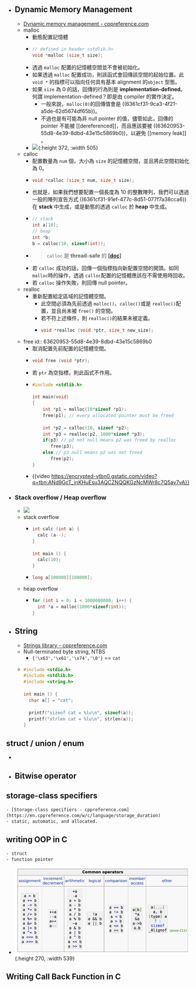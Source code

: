 - ## Dynamic Memory Management
	- [Dynamic memory management - cppreference.com](https://en.cppreference.com/w/c/memory)
	- malloc
		- 動態配置記憶體
		- ```C
		  // defined in header <stdlib.h>
		  void *malloc (size_t size);
		  ```
		- 透過 `malloc` 配置的記憶體空間並不會被初始化。
		- 如果透過 `malloc` 配置成功，則該函式會回傳該空間的起始位置。此 `void *` 的指標可以指向任何具有基本 alignment 的`object` 型態。
		- 如果 `size` 為 $0$ 的話，回傳的行為則是 **implementation-defined**。何謂 implementation-defined？即是由 compiler 的實作決定。
			- 一般來說，`malloc(0)`的回傳值會是 ((6361cf31-9ca3-4f21-a5de-62d5674df65b))。
			- 不過也是有可能為非 null pointer 的值，儘管如此，回傳的 pointer 不能被 [[dereferenced]]，而且應該要被 ((63620953-55d8-4e39-8dbd-43e15c5869b0))，以避免 [[memory leak]] 。
		- ![](https://i.redd.it/b2r9qjaicsp21.jpg){:height 372, :width 505}
	- calloc
		- 配置數量為 `num` 個，大小為 `size` 的記憶體空間，並且將此空間初始化為 $0$。
		- ```C
		  void *calloc (size_t num, size_t size);
		  ```
		- 也就是，如果我們想要配置一個長度為 $10$ 的整數陣列，我們可以透過一般的陣列宣告方式 ((6361cf31-91ef-477c-8d51-077f7a38cca6))在 **stack** 中生成，或是動態的透過 `calloc` 於 **heap** 中生成。
		- ```C
		  // stack
		  int a[10];
		  // heap
		  int *b;
		  b = calloc(10, sizeof(int)); 
		  ```
		- > `calloc` 是 **thread-safe** 的 **[[doc](https://en.cppreference.com/w/c/memory/calloc#:~:text=calloc%20is%20thread,(since%20C11))]**
		- 若 `calloc` 成功的話，回傳一個指標指向新配置空間的開頭。如同 `malloc`時的操作，透過 `calloc`配置的記憶體應該在不需使用時回收。
		- 若 `calloc` 操作失敗，則回傳 null pointer。
	- realloc
		- 重新配置給定區域的記憶體空間。
			- 此空間必須為先前透過 `malloc()`、`calloc()`或是 `realloc()`配置，並且尚未被 `free()` 的空間。
			- 若不符上述條件，則 `realloc()`的結果未被定義。
			- ```C
			  void *realloc (void *ptr, size_t new_size);
			  ```
	- free
	  id:: 63620953-55d8-4e39-8dbd-43e15c5869b0
		- 取消配置先前配置的記憶體空間。
		- ```C
		  void free (void *ptr);
		  ```
		- 若 `ptr` 為空指標，則此函式不作用。
		- ```C
		  #include <stdlib.h>
		   
		  int main(void)
		  {
		      int *p1 = malloc(10*sizeof *p1);
		      free(p1); // every allocated pointer must be freed
		   
		      int *p2 = calloc(10, sizeof *p2);
		      int *p3 = realloc(p2, 1000*sizeof *p3);
		      if(p3) // p3 not null means p2 was freed by realloc
		         free(p3);
		      else // p3 null means p2 was not freed
		         free(p2);
		  }
		  ```
		- {{video https://encrypted-vtbn0.gstatic.com/video?q=tbn:ANd9GcT_jnKHuEsu3AQCZNQQKGzNcMWr8c7Q5av7vA}}
- ### Stack overflow / Heap overflow
	- ![](https://cdn-images-1.medium.com/max/1200/1*8b9-Z3FV6X9SP9We8gSC3Q.jpeg)
	- stack overflow
		- ```C
		  int calc (int a) {
		    calc (a--);
		  }
		  
		  int main () {
		    calc(10);
		  }
		  ```
		- ```C
		  long a[100000][100000];
		  ```
	- heap overflow
		- ```C
		  for (int i = 0; i < 1000000000; i++) {
		    int *a = malloc(1000*sizeof(int));
		  }
		  ```
- ## String
	- [Strings library - cppreference.com](https://en.cppreference.com/w/c/string)
	- Null-terminated byte string, NTBS
		- `{'\x63','\x61','\x74','\0'}` == `cat`
	- ```C
	  #include <stdio.h>
	  #include <stdlib.h>
	  #include <string.h>
	  
	  int main () {
	  	char a[] = "cat";
	  
	  	printf("sizeof cat = %lu\n", sizeof(a));
	  	printf("strlen cat = %lu\n", strlen(a));
	  }
	  ```
## struct  / union / enum
-
- ## Bitwise operator
## storage-class specifiers
	- [Storage-class specifiers - cppreference.com](https://en.cppreference.com/w/c/language/storage_duration)
	- static, automatic, and allocated.
## writing OOP in C
	- struct
	- function pointer
- ![image.png](../assets/image_1667227700073_0.png){:height 270, :width 539}
## Writing Call Back Function in C